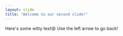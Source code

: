 ```yaml
---
layout: slide
title: "Welcome to our second slide!"
---
```

Here's some witty text😝
Use the left arrow to go back!
